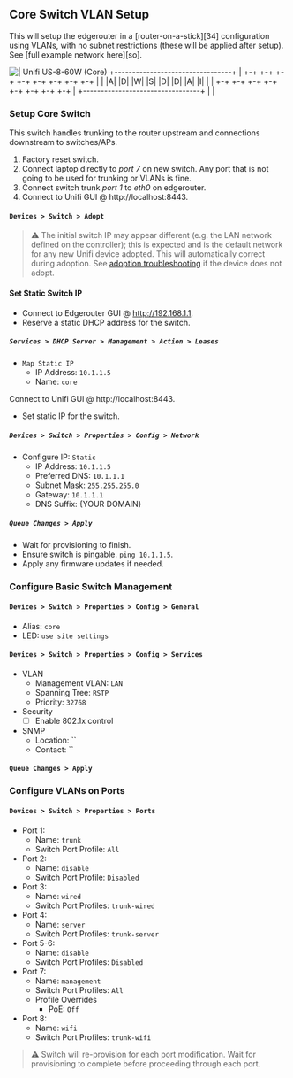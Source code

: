 Core Switch VLAN Setup
----------------------
This will setup the edgerouter in a [router-on-a-stick][34] configuration using
VLANs, with no subnet restrictions (these will be applied after setup). See
[full example network here][so].

![
   |    Unifi US-8-60W (Core)
+---------------------------------+
| +-+ +-+ +-+ +-+ +-+ +-+ +-+ +-+ |
| |A| |D| |W| |S| |D| |D| |A| |I| |
| +-+ +-+ +-+ +-+ +-+ +-+ +-+ +-+ |
+---------------------------------+
           |   |
](core-switch.png)

### Setup Core Switch
This switch handles trunking to the router upstream and connections downstream
to switches/APs.

1. Factory reset switch.
1. Connect laptop directly to _port 7_ on new switch. Any port that is not going
   to be used for trunking or VLANs is fine.
1. Connect switch trunk _port 1_ to _eth0_ on edgerouter.
1. Connect to Unifi GUI @ http://localhost:8443.

#### `Devices > Switch > Adopt`
> :warning:
> The initial switch IP may appear different (e.g. the LAN network defined on
> the controller); this is expected and is the default network for any new
> Unifi device adopted. This will automatically correct during adoption. See
> [adoption troubleshooting][xc] if the device does not adopt.

#### Set Static Switch IP
* Connect to Edgerouter GUI @ http://192.168.1.1.
* Reserve a static DHCP address for the switch.

##### `Services > DHCP Server > Management > Action > Leases`
* `Map Static IP`
  * IP Address: `10.1.1.5`
  * Name: `core`

Connect to Unifi GUI @ http://localhost:8443.
* Set static IP for the switch.

##### `Devices > Switch > Properties > Config > Network`
* Configure IP: `Static`
  * IP Address: `10.1.1.5`
  * Preferred DNS: `10.1.1.1`
  * Subnet Mask: `255.255.255.0`
  * Gateway: `10.1.1.1`
  * DNS Suffix: {YOUR DOMAIN}

##### `Queue Changes > Apply`
* Wait for provisioning to finish.
* Ensure switch is pingable. `ping 10.1.1.5`.
* Apply any firmware updates if needed.

### Configure Basic Switch Management

#### `Devices > Switch > Properties > Config > General`
* Alias: `core`
* LED: `use site settings`

#### `Devices > Switch > Properties > Config > Services`
* VLAN
  * Management VLAN: `LAN`
  * Spanning Tree: `RSTP`
  * Priority: `32768`
* Security
  - [ ] Enable 802.1x control
* SNMP
  * Location: ``
  * Contact: ``

#### `Queue Changes > Apply`

### Configure VLANs on Ports

#### `Devices > Switch > Properties > Ports`
* Port 1:
  * Name: `trunk`
  * Switch Port Profile: `All`
* Port 2:
  * Name: `disable`
  * Switch Port Profile: `Disabled`
* Port 3:
  * Name: `wired`
  * Switch Port Profiles: `trunk-wired`
* Port 4:
  * Name: `server`
  * Switch Port Profiles: `trunk-server`
* Port 5-6:
  * Name: `disable`
  * Switch Port Profiles: `Disabled`
* Port 7:
  * Name: `management`
  * Switch Port Profiles: `All`
  * Profile Overrides
    * PoE: `Off`
* Port 8:
  * Name: `wifi`
  * Switch Port Profiles: `trunk-wifi`

> :warning:
> Switch will re-provision for each port modification. Wait for provisioning
> to complete before proceeding through each port.

[xc]: README.md#unifi-device-troubleshooting